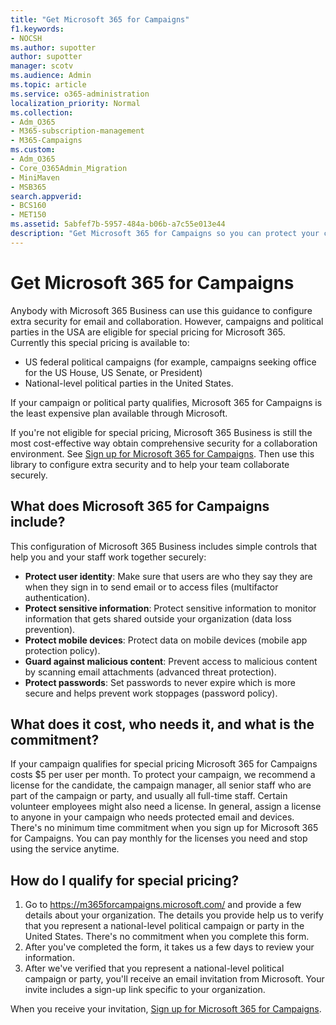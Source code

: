 ```yaml
---
title: "Get Microsoft 365 for Campaigns"
f1.keywords:
- NOCSH
ms.author: supotter
author: supotter
manager: scotv
ms.audience: Admin
ms.topic: article
ms.service: o365-administration
localization_priority: Normal
ms.collection: 
- Adm_O365
- M365-subscription-management 
- M365-Campaigns
ms.custom:
- Adm_O365
- Core_O365Admin_Migration
- MiniMaven
- MSB365
search.appverid:
- BCS160
- MET150
ms.assetid: 5abfef7b-5957-484a-b06b-a7c55e013e44
description: "Get Microsoft 365 for Campaigns so you can protect your campaign from cybersecurity threats to email, data, and communications."
---
```


# Get Microsoft 365 for Campaigns

Anybody with Microsoft 365 Business can use this guidance to configure extra security for email and collaboration. However, campaigns and political parties in the USA are eligible for special pricing for Microsoft 365. Currently this special pricing is available to:
- US federal political campaigns (for example, campaigns seeking office for the US House, US Senate, or President)
- National-level political parties in the United States.

If your campaign or political party qualifies, Microsoft 365 for Campaigns is the least expensive plan available through Microsoft.  

If you're not eligible for special pricing, Microsoft 365 Business is still the most cost-effective way obtain comprehensive security for a collaboration environment. See [Sign up for Microsoft 365 for Campaigns](m365-campaigns-sign-up.md). Then use this library to configure extra security and to help your team collaborate securely. 

## What does Microsoft 365 for Campaigns include?
This configuration of Microsoft 365 Business includes simple controls that help you and your staff work together securely: 
- **Protect user identity**: Make sure that users are who they say they are when they sign in to send email or to access files (multifactor authentication).
- **Protect sensitive information**: Protect sensitive information to monitor information that gets shared outside your organization (data loss prevention).
- **Protect mobile devices**: Protect data on mobile devices (mobile app protection policy).
- **Guard against malicious content**: Prevent access to malicious content by scanning email attachments (advanced threat protection).
- **Protect passwords**: Set passwords to never expire which is more secure and helps prevent work stoppages (password policy). 


## What does it cost, who needs it, and what is the commitment?
If your campaign qualifies for special pricing Microsoft 365 for Campaigns costs $5 per user per month. 
To protect your campaign, we recommend a license for the candidate, the campaign manager, all senior staff who are part of the campaign or party, and usually all full-time staff. Certain volunteer employees might also need a license. In general, assign a license to anyone in your campaign who needs protected email and devices.
There's no minimum time commitment when you sign up for Microsoft 365 for Campaigns. You can pay monthly for the licenses you need and stop using the service anytime.

## How do I qualify for special pricing?

1. Go to https://m365forcampaigns.microsoft.com/ and provide a few details about your organization. The details you provide help us to verify that you represent a national-level political campaign or party in the United States. There's no commitment when you complete this form. 
2. After you've completed the form, it takes us a few days to review your information. 
3. After we've verified that you represent a national-level political campaign or party, you'll receive an email invitation from Microsoft. Your invite includes a sign-up link specific to your organization. 

When you receive your invitation, [Sign up for Microsoft 365 for Campaigns](m365-campaigns-sign-up.md).


